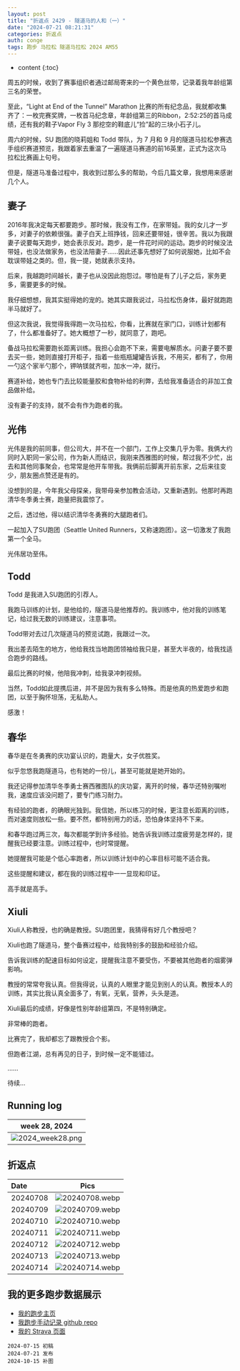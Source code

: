 ```yaml
---
layout: post
title: "折返点 2429 - 隧道马的人和（一）"
date: "2024-07-21 08:21:31"
categories: 折返点
auth: conge
tags: 跑步 马拉松 隧道马拉松 2024 AM55
---
```

* content
{:toc}

周五的时候，收到了赛事组织者通过邮局寄来的一个黄色丝带，记录着我年龄组第三名的荣誉。

至此，“Light at End of the Tunnel” Marathon 比赛的所有纪念品，我就都收集齐了：一枚完赛奖牌，一枚首马纪念章，年龄组第三的Ribbon，2:52:25的首马成绩，还有我的鞋子Vapor Fly 3 那挖空的鞋底儿“捡”起的三块小石子儿。

周六的时候，SU 跑团的晓莉姐和 Todd 带队，为 7 月和 9 月的隧道马拉松参赛选手组织赛道预览，我跟着家去重温了一遍隧道马赛道的前16英里，正式为这次马拉松比赛画上句号。

但是，隧道马准备过程中，我收到过那么多的帮助，今后几篇文章，我想用来感谢几个人。






## 妻子

2016年我决定每天都要跑步。那时候，我没有工作，在家带娃。我的女儿才一岁多，对妻子的依赖很强。妻子白天上班挣钱，回来还要带娃，很辛苦。我以为我跟妻子说要每天跑步，她会表示反对。跑步，是一件花时间的运动。跑步的时候没法带娃，也没法做家务，也没法陪妻子……因此还事先想好了如何说服她，比如不会耽误带娃之类的。但，我一提，她就表示支持。

后来，我越跑时间越长，妻子也从没因此抱怨过。哪怕是有了儿子之后，家务更多，需要更多的时候。

我仔细想想，我其实挺得她的宠的。她其实跟我说过，马拉松伤身体，最好就跑跑半马就好了。

但这次我说，我觉得我得跑一次马拉松，你看，比赛就在家门口，训练计划都有了，什么都准备好了。她大概想了一秒，就同意了，跑吧。

备战马拉松需要跑长距离训练。我担心会跑不下来，需要电解质水。问妻子要不要去买一些，她则直接打开柜子，指着一些瓶瓶罐罐告诉我，不用买，都有了，你用一勺这个家半勺那个，钾呐镁就齐啦，加水一冲，就行。

赛道补给，她也专门去比较能量胶和食物补给的利弊，去给我准备适合的非加工食品做补给。

没有妻子的支持，就不会有作为跑者的我。

## 光伟

光伟是我的前同事，但公司大，并不在一个部门，工作上交集几乎为零。我俩大约同时入职同一家公司，作为新人而结识，我刚来西雅图的时候，帮过我不少忙，出去和其他同事聚会，也常常是他开车带我。我俩前后脚离开前东家，之后来往变少，朋友圈点赞还是有的。

没想到的是，今年我父母探亲，我带母亲参加教会活动，又重新遇到。他那时再跑清华冬季勇士赛，跑量把我震惊了。

之后，透过他，得以结识清华冬勇赛的大腿跑者们。

一起加入了SU跑团（Seattle United Runners，又称速跑团）。这一切激发了我跑第一个全马。

光伟居功至伟。

## Todd

Todd 是我进入SU跑团的引荐人。

我跑马训练的计划，是他给的，隧道马是他推荐的。我训练中，他对我的训练笔记，给过我无数的训练建议，注意事项。

Todd带对去过几次隧道马的预览试跑，我跟过一次。

我出差去陌生的地方，他给我找当地跑团领袖给我只是，甚至大半夜的，给我找适合跑步的路线。

最后比赛的时候，他陪我冲刺，给我录冲刺视频。

当然，Todd如此提携后进，并不是因为我有多么特殊。而是他真的热爱跑步和跑团，以至于胸怀坦荡，无私助人。

感激！


## 春华

春华是在冬勇赛的庆功宴认识的，跑量大，女子优胜奖。

似乎忽悠我跑隧道马，也有她的一份儿，甚至可能就是她开始的。

我还记得参加清华冬季勇士赛西雅图队的庆功宴，离开的时候，春华还特别嘱咐我，速度应该没问题了，要专门练习耐力。

有经验的跑者，的确眼光独到。我信她，所以练习的时候，更注意长距离的训练，而对速度则放松一些。要不然，都特别用力的话，恐怕身体坚持不下来。

和春华跑过两三次，每次都能学到许多经验。她告诉我训练过度疲劳是怎样的，提醒我已经要注意。训练过程中，也时常提醒。

她提醒我可能是个低心率跑者，所以训练计划中的心率目标可能不适合我。

这些提醒和建议，都在我的训练过程中一一显现和印证。

高手就是高手。

## Xiuli

Xiuli人称教授，也的确是教授。SU跑团里，我猜得有好几个教授吧？

Xiuli也跑了隧道马，整个备赛过程中，给我特别多的鼓励和经验介绍。

告诉我训练的配速目标如何设定，提醒我注意不要受伤，不要被其他跑者的烟雾弹影响。

教授的常常夸我认真。但我得说，认真的人眼里才能见到别人的认真。教授本人的训练，其实比我认真全面多了，有氧，无氧，营养，头头是道。

Xiuli最后的成绩，好像是性别年龄组第四，不是特别确定。

非常棒的跑者。

比赛完了，我却都忘了跟教授合个影。

但跑者江湖，总有再见的日子，到时候一定不能错过。

……


待续...



## Running log

| week 28, 2024 |
| :-----------: |
| ![2024_week28.png](https://s2.loli.net/2024/10/16/LZzsSMJdvh8w6mB.png) |

## 折返点

| Date     | Pics  |
| :------- | :------------------------------------------------------------------: |
| 20240708 | ![20240708.webp](https://s2.loli.net/2024/10/16/hSyj2kCp9Gr6uY8.webp) |
| 20240709 | ![20240709.webp](https://s2.loli.net/2024/10/16/OlcLmUaZvwNPAoy.webp) |
| 20240710 | ![20240710.webp](https://s2.loli.net/2024/10/16/E74YFghk6V8wNca.webp) |
| 20240711 | ![20240711.webp](https://s2.loli.net/2024/10/16/CegvifYj6FdESa3.webp) |
| 20240712 | ![20240712.webp](https://s2.loli.net/2024/10/16/65LGSq4lM2PQAkb.webp) |
| 20240713 | ![20240713.webp](https://s2.loli.net/2024/10/16/oA1FZgDVqWrj7eP.webp) |
| 20240714 | ![20240714.webp](https://s2.loli.net/2024/10/16/VOnNtx19eKY7qmD.webp) |  

## 我的更多跑步数据展示

* [我的跑步主页](https://conge.livingwithfcs.org/running_page/)
* [我跑步手动记录 github repo](https://github.com/conge/RunningStreak)
* [我的 Strava 页面](https://www.strava.com/athletes/57680242)

```
2024-07-15 初稿
2024-07-21 发布
2024-10-15 补图
```
